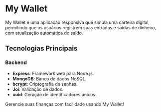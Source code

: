 # My Wallet

My Wallet é uma aplicação responsiva que simula uma carteira digital, permitindo que os usuários registrem suas entradas e saídas de dinheiro, com atualização automática do saldo.

## Tecnologias Principais

### Backend
- **Express**: Framework web para Node.js.
- **MongoDB**: Banco de dados NoSQL.
- **bcrypt**: Criptografia de senhas.
- **Joi**: Validação de dados.
- **uuid**: Geração de identificadores únicos.

Gerencie suas finanças com facilidade usando My Wallet!
